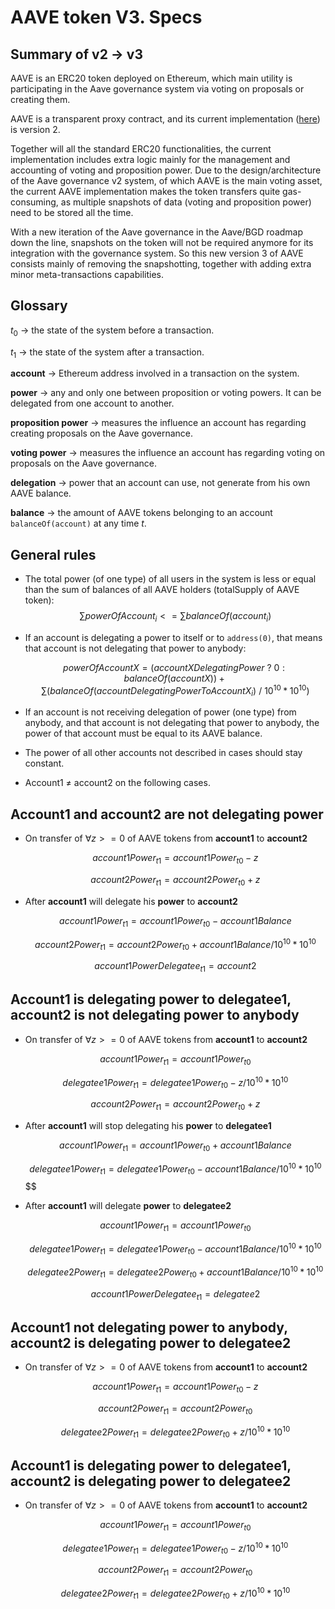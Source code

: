 # AAVE token V3. Specs

## Summary of v2 → v3

AAVE is an ERC20 token deployed on Ethereum, which main utility is participating in the Aave governance system via voting on proposals or creating them.

AAVE is a transparent proxy contract, and its current implementation ([here](https://etherscan.io/address/0xc13eac3b4f9eed480045113b7af00f7b5655ece8#code)) is version 2.

Together will all the standard ERC20 functionalities, the current implementation includes extra logic mainly for the management and accounting of voting and proposition power. Due to the design/architecture of the Aave governance v2 system, of which AAVE is the main voting asset, the current AAVE implementation makes the token transfers quite gas-consuming, as multiple snapshots of data (voting and proposition power) need to be stored all the time.

With a new iteration of the Aave governance in the Aave/BGD roadmap down the line, snapshots on the token will not be required anymore for its integration with the governance system. So this new version 3 of AAVE consists mainly of removing the snapshotting, together with adding extra minor meta-transactions capabilities.

## Glossary

$t_0$ → the state of the system before a transaction.

$t_1$ → the state of the system after a transaction.

**account** → Ethereum address involved in a transaction on the system.

**power** → any and only one between proposition or voting powers. It can be delegated from one account to another.

**proposition power** → measures the influence an account has regarding creating proposals on the Aave governance.

**voting power** → measures the influence an account has regarding voting on proposals on the Aave governance.

**delegation** → power that an account can use, not generate from his own AAVE balance.

**balance** → the amount of AAVE tokens belonging to an account `balanceOf(account)` at any time $t$.

## General rules

- The total power (of one type) of all users in the system is less or equal than the sum of balances of all AAVE holders (totalSupply of AAVE token): $$\sum powerOfAccount_i <= \sum balanceOf(account_i)$$
- If an account is delegating a power to itself or to `address(0)`, that means that account is not delegating that power to anybody:

  $$powerOfAccountX = (accountXDelegatingPower \ ? \ 0 : balanceOf(accountX)) +
  \sum (balanceOf(accountDelegatingPowerToAccountX_i) \ / \ 10^{10} * 10^{10})$$

- If an account is not receiving delegation of power (one type) from anybody, and that account is not delegating that power to anybody, the power of that account must be equal to its AAVE balance.
- The power of all other accounts not described in cases should stay constant.
- Account1 ≠ account2 on the following cases.

## Account1 and account2 are not delegating power

- On transfer of $\forall z >= 0$ of AAVE tokens from **account1** to **account2**

  $$account1Power_{t1} = account1Power_{t0} - z$$
  
  $$account2Power_{t1} = account2Power_{t0} + z$$

- After **account1** will delegate his **power** to **account2**

  $$account1Power_{t1} = account1Power_{t0} - account1Balance$$

  $$account2Power_{t1} = account2Power_{t0} + account1Balance / 10^{10} * 10^{10}$$
  
  $$account1PowerDelegatee_{t1} = account2$$


## Account1 is delegating power to delegatee1, account2 is not delegating power to anybody

- On transfer of $\forall z >= 0$ of AAVE tokens from **account1** to **account2**

  $$account1Power_{t1} = account1Power_{t0}$$
  
  $$delegatee1Power_{t1} = delegatee1Power_{t0} - z / 10^{10} * 10^{10}$$
  
  $$account2Power_{t1} = account2Power_{t0} + z$$

- After **account1** will stop delegating his **power** to **delegatee1**

  $$account1Power_{t1} = account1Power_{t0} + account1Balance$$
  
  $$delegatee1Power_{t1} = delegatee1Power_{t0} - account1Balance / 10^{10} * 10^{10}$$$$

- After **account1** will delegate **power** to **delegatee2**

  $$account1Power_{t1} = account1Power_{t0}$$
  
  $$delegatee1Power_{t1} = delegatee1Power_{t0} - account1Balance / 10^{10} * 10^{10}$$
  
  $$delegatee2Power_{t1} = delegatee2Power_{t0} + account1Balance / 10^{10} * 10^{10}$$
  
  $$account1PowerDelegatee_{t1} = delegatee2$$


## Account1 not delegating power to anybody, **account2** is delegating power to delegatee2

- On transfer of $\forall z >= 0$ of AAVE tokens from **account1** to **account2**

  $$account1Power_{t1} = account1Power_{t0} - z$$
  
  $$account2Power_{t1} = account2Power_{t0}$$
  
  $$delegatee2Power_{t1}=delegatee2Power_{t0} + z / 10^{10} * 10^{10}$$


## Account1 is delegating power to delegatee1, **account2** is delegating power to delegatee2

- On transfer of $\forall z >= 0$ of AAVE tokens from **account1** to **account2**

  $$account1Power_{t1} = account1Power_{t0}$$
  
  $$delegatee1Power_{t1} = delegatee1Power_{t0} - z / 10^{10} * 10^{10}$$
  
  $$account2Power_{t1} = account2Power_{t0}$$
  
  $$delegatee2Power_{t1}=delegatee2Power_{t0} + z / 10^{10} * 10^{10}$$

